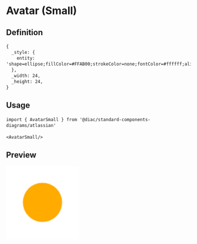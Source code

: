 # Avatar (Small)

## Definition

```
{
  _style: { 
    entity: 'shape=ellipse;fillColor=#FFAB00;strokeColor=none;fontColor=#ffffff;align=center;verticalAlign=middle;whiteSpace=wrap;fontSize=12;fontStyle=1;html=1;sketch=0;',
  },
  _width: 24,
  _height: 24,
}
```

## Usage

```
import { AvatarSmall } from '@diac/standard-components-diagrams/atlassian'

<AvatarSmall/>
```

## Preview

<img src="./avatar-small.png" width="200"/>
